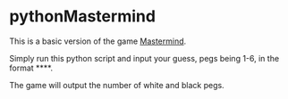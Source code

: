 # pythonMastermind

This is a basic version of the game [Mastermind](https://en.wikipedia.org/wiki/Mastermind_(board_game)).

Simply run this python script and input your guess, pegs being 1-6, in the format ****.

The game will output the number of white and black pegs.